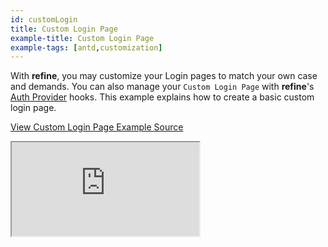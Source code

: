 ```yaml
---
id: customLogin
title: Custom Login Page
example-title: Custom Login Page
example-tags: [antd,customization]
---
```


With **refine**, you may customize your Login pages to match your own case and demands. You can also manage your `Custom Login Page` with **refine**'s [Auth Provider](/docs/api-reference/core/providers/auth-provider/) hooks. This example explains how to create a basic custom login page.

[View Custom Login Page Example Source](https://github.com/refinedev/refine/tree/master/examples/customization-login)

<iframe loading="lazy" src="https://stackblitz.com/github/refinedev/refine/tree/master/examples/customization-login?embed=1&view=preview&theme=dark&preset=node&ctl=1"
    style={{width: "100%", height:"80vh", border: "0px", borderRadius: "8px", overflow:"hidden"}}
    title="refine-custom-login-example"
></iframe>
